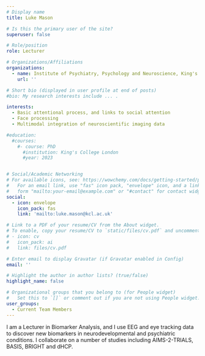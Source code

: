 ```yaml
---
# Display name
title: Luke Mason

# Is this the primary user of the site?
superuser: false

# Role/position
role: Lecturer 

# Organizations/Affiliations
organizations:
  - name: Institute of Psychiatry, Psychology and Neuroscience, King's College London
    url: ''

# Short bio (displayed in user profile at end of posts)
#bio: My research interests include ... .

interests:
  - Basic attentional process, and links to social attention
  - Face processing
  - Multimodal integration of neuroscientific imaging data

#education:
  #courses:
    #- course: PhD
      #institution: King's College London
      #year: 2023


# Social/Academic Networking
# For available icons, see: https://wowchemy.com/docs/getting-started/page-builder/#icons
#   For an email link, use "fas" icon pack, "envelope" icon, and a link in the
#   form "mailto:your-email@example.com" or "#contact" for contact widget.
social:
  - icon: envelope
    icon_pack: fas
    link: 'mailto:luke.mason@kcl.ac.uk'

# Link to a PDF of your resume/CV from the About widget.
# To enable, copy your resume/CV to `static/files/cv.pdf` and uncomment the lines below.
# - icon: cv
#   icon_pack: ai
#   link: files/cv.pdf

# Enter email to display Gravatar (if Gravatar enabled in Config)
email: ''

# Highlight the author in author lists? (true/false)
highlight_name: false

# Organizational groups that you belong to (for People widget)
#   Set this to `[]` or comment out if you are not using People widget.
user_groups:
  - Current Team Members
---
```


I am a Lecturer in Biomarker Analysis, and I use EEG and eye tracking data to discover new biomarkers in neurodevelopmental and psychiatric conditions. I collaborate on a number of studies including AIMS-2-TRIALS, BASIS, BRIGHT and dHCP. 

